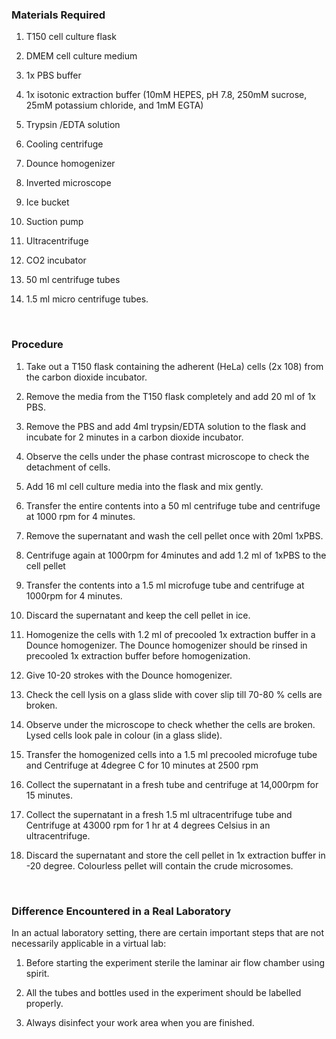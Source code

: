 ### Materials Required

1. T150 cell culture flask

2. DMEM cell culture medium

3. 1x PBS buffer

4. 1x isotonic extraction buffer (10mM HEPES, pH 7.8, 250mM sucrose, 25mM potassium chloride, and 1mM EGTA)

5. Trypsin /EDTA solution

6. Cooling centrifuge

7. Dounce homogenizer

8. Inverted microscope

9. Ice bucket

10. Suction pump

11. Ultracentrifuge

12. CO2 incubator

13. 50 ml centrifuge tubes

14. 1.5 ml micro centrifuge tubes.

&nbsp;

### Procedure

1. Take out a T150 flask containing the adherent (HeLa) cells (2x 108) from the carbon dioxide incubator.

2. Remove the media from the T150 flask completely and add 20 ml of 1x PBS.

3. Remove the PBS and add 4ml trypsin/EDTA solution to the flask and   incubate for 2 minutes in a carbon dioxide incubator.

4. Observe the cells under the phase contrast microscope to check the detachment of cells.

5. Add 16 ml cell culture media into the flask and mix gently.

6. Transfer the entire contents into a 50 ml centrifuge tube and centrifuge at 1000 rpm for 4 minutes.

7. Remove the supernatant and wash the cell pellet once with 20ml 1xPBS.

8. Centrifuge again at 1000rpm for 4minutes and add 1.2 ml of 1xPBS to the cell pellet

9. Transfer the contents into a 1.5 ml microfuge tube and centrifuge at 1000rpm for 4 minutes.

10. Discard the supernatant and keep the cell pellet in ice.

11. Homogenize the cells with 1.2 ml of precooled 1x extraction buffer in a Dounce homogenizer. The Dounce homogenizer should be rinsed in precooled 1x extraction buffer before homogenization.

12. Give 10-20 strokes with the Dounce homogenizer.

13. Check the cell lysis on a glass slide with cover slip till 70-80 % cells are broken.

14. Observe under the microscope to check whether the cells are broken. Lysed cells look pale in colour (in a glass slide).

15. Transfer the homogenized cells into a 1.5 ml precooled microfuge tube and Centrifuge at 4degree C for 10 minutes at 2500 rpm

16. Collect the supernatant in a fresh tube and centrifuge at 14,000rpm for 15 minutes.

17. Collect the supernatant in a fresh 1.5 ml ultracentrifuge tube and Centrifuge at 43000 rpm for 1 hr at 4 degrees Celsius in an ultracentrifuge.

18. Discard the supernatant and store the cell pellet in 1x extraction buffer in -20 degree. Colourless pellet will contain the crude microsomes.


&nbsp;

### Difference Encountered in a Real Laboratory

In an actual laboratory setting, there are certain important steps that are not necessarily applicable in a virtual lab:

1. Before starting the experiment sterile the laminar air flow chamber using spirit.

2. All the tubes and bottles used in the experiment should be labelled properly.

3. Always disinfect your work area when you are finished.


